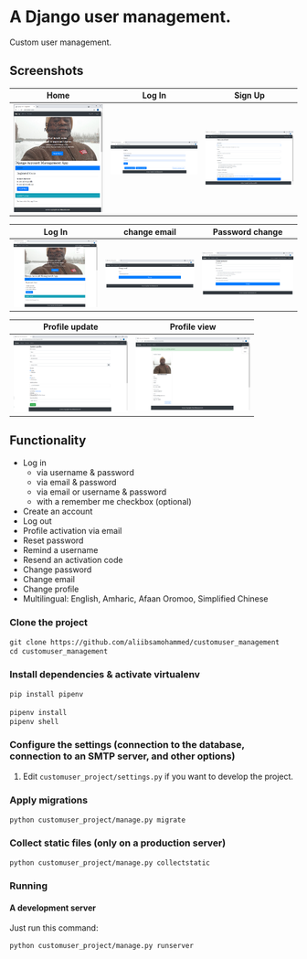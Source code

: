 # A Django user management.

Custom user management.

## Screenshots

|     Home    |       Log In      |       Sign Up          |
| ------------|-------------------|------------------------|
| <img src="pictures/index.png" width="200"> | <img src="pictures/login.png" width="200"> | <img src="pictures/signup.png"  width="200"> |


|      Log In  |    change email   |     Password change     |
| -------------|-------------------|-------------------------|
| <img src="pictures/loggedin.png" width="200"> | <img src="pictures/change_email.png" width="200"> | <img src="pictures/change_password.png" width="200"> |


|            Profile update        |       Profile view     |
| ---------------------------------|------------------------|
| <img src="pictures/profile1.png" width="200"> | <img src="pictures/profile2.png" width="200"> |

## Functionality

- Log in
    - via username & password
    - via email & password
    - via email or username & password
    - with a remember me checkbox (optional)
- Create an account
- Log out
- Profile activation via email
- Reset password
- Remind a username
- Resend an activation code
- Change password
- Change email
- Change profile
- Multilingual: English, Amharic, Afaan Oromoo, Simplified Chinese

### Clone the project

```
git clone https://github.com/aliibsamohammed/customuser_management
cd customuser_management
```

### Install dependencies & activate virtualenv

```
pip install pipenv

pipenv install
pipenv shell
```

### Configure the settings (connection to the database, connection to an SMTP server, and other options)

1. Edit `customuser_project/settings.py` if you want to develop the project.



### Apply migrations

```
python customuser_project/manage.py migrate
```

### Collect static files (only on a production server)

```
python customuser_project/manage.py collectstatic
```

### Running

#### A development server

Just run this command:

```
python customuser_project/manage.py runserver
```